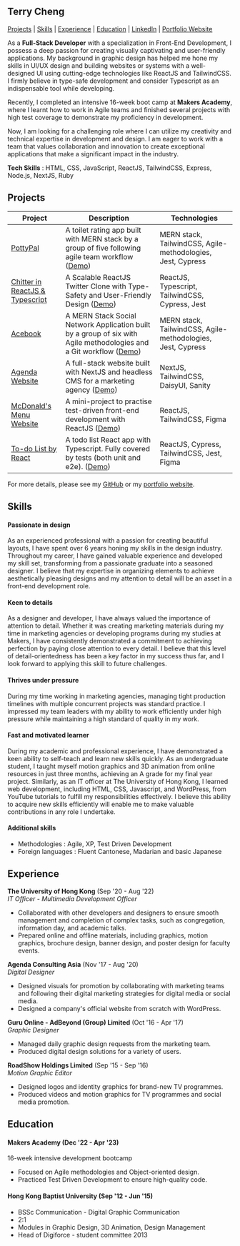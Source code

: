 ## Terry Cheng

[Projects](#projects) | [Skills](#skills) | [Experience](#experience) | [Education](#education) | [LinkedIn](https://www.linkedin.com/in/terryhycheng/) | [Portfolio Website](https://www.terryhycheng.com)

As a **Full-Stack Developer** with a specialization in Front-End Development, I possess a deep passion for creating visually captivating and user-friendly applications. My background in graphic design has helped me hone my skills in UI/UX design and building websites or systems with a well-designed UI using cutting-edge technologies like ReactJS and TailwindCSS. I firmly believe in type-safe development and consider Typescript as an indispensable tool while developing.

Recently, I completed an intensive 16-week boot camp at **Makers Academy**, where I learnt how to work in Agile teams and finished several projects with high test coverage to demonstrate my proficiency in development.

Now, I am looking for a challenging role where I can utilize my creativity and technical expertise in development and design. I am eager to work with a team that values collaboration and innovation to create exceptional applications that make a significant impact in the industry.

**Tech Skills** : HTML, CSS, JavaScript, ReactJS, TailwindCSS, Express, Node.js, NextJS, Ruby

## Projects

| Project                                                                                   | Description                                                                                                                                                       | Technologies                                                |
| ----------------------------------------------------------------------------------------- | ----------------------------------------------------------------------------------------------------------------------------------------------------------------- | ----------------------------------------------------------- |
| [PottyPal](https://github.com/terryhycheng/potty-pal)                                     | A toilet rating app built with MERN stack by a group of five following agile team workflow ([Demo](https://potty-pal-frontend.onrender.com/))                     | MERN stack, TailwindCSS, Agile-methodologies, Jest, Cypress |
| [Chitter in ReactJS & Typescript](https://github.com/terryhycheng/frontend-api-challenge) | A Scalable ReactJS Twitter Clone with Type-Safety and User-Friendly Design ([Demo](https://frontend-api-challenge-ten.vercel.app/))                               | ReactJS, Typescript, TailwindCSS, Cypress, Jest             |
| [Acebook](https://github.com/terryhycheng/acebook)                                        | A MERN Stack Social Network Application built by a group of six with Agile methodologies and a Git workflow ([Demo](https://acebook-frontend-gwmk.onrender.com/)) | MERN stack, TailwindCSS, Agile-methodologies, Jest, Cypress |
| [Agenda Website](https://github.com/terryhycheng/agenda)                                  | A full-stack website built with NextJS and headless CMS for a marketing agency ([Demo](https://agconsulting.vercel.app/))                                         | NextJS, TailwindCSS, DaisyUI, Sanity                        |
| [McDonald's Menu Website](https://github.com/terryhycheng/todo-list-react)                | A mini-project to practise test-driven front-end development with ReactJS ([Demo](https://mcdonalds-menu-web.vercel.app/))                                        | ReactJS, TailwindCSS, Figma                                 |
| [To-do List by React](https://github.com/terryhycheng/todo-list-react)                    | A todo list React app with Typescript. Fully covered by tests (both unit and e2e). ([Demo](https://todo-list-react-sooty-mu.vercel.app/))                         | ReactJS, Cypress, TailwindCSS, Jest, Figma                  |

For more details, please see my [GitHub](https://github.com/terryhycheng?tab=repositories) or my [portfolio website](https://www.terryhycheng.com).

## Skills

#### Passionate in design

As an experienced professional with a passion for creating beautiful layouts, I have spent over 6 years honing my skills in the design industry. Throughout my career, I have gained valuable experience and developed my skill set, transforming from a passionate graduate into a seasoned designer. I believe that my expertise in organizing elements to achieve aesthetically pleasing designs and my attention to detail will be an asset in a front-end development role.

#### Keen to details

As a designer and developer, I have always valued the importance of attention to detail. Whether it was creating marketing materials during my time in marketing agencies or developing programs during my studies at Makers, I have consistently demonstrated a commitment to achieving perfection by paying close attention to every detail. I believe that this level of detail-orientedness has been a key factor in my success thus far, and I look forward to applying this skill to future challenges.

#### Thrives under pressure

During my time working in marketing agencies, managing tight production timelines with multiple concurrent projects was standard practice. I impressed my team leaders with my ability to work efficiently under high pressure while maintaining a high standard of quality in my work.

#### Fast and motivated learner

During my academic and professional experience, I have demonstrated a keen ability to self-teach and learn new skills quickly. As an undergraduate student, I taught myself motion graphics and 3D animation from online resources in just three months, achieving an A grade for my final year project. Similarly, as an IT officer at The University of Hong Kong, I learned web development, including HTML, CSS, Javascript, and WordPress, from YouTube tutorials to fulfill my responsibilities effectively. I believe this ability to acquire new skills efficiently will enable me to make valuable contributions in any role I undertake.

#### Additional skills

- Methodologies : Agile, XP, Test Driven Development
- Foreign languages : Fluent Cantonese, Madarian and basic Japanese

## Experience

**The University of Hong Kong** (Sep '20 - Aug '22)  
_IT Officer - Multimedia Development Officer_

- Collaborated with other developers and designers to ensure smooth management and completion of complex tasks, such as congregation, information day, and academic talks.
- Prepared online and offline materials, including graphics, motion graphics, brochure design, banner design, and poster design for faculty events.

**Agenda Consulting Asia** (Nov '17 - Aug '20)  
_Digital Designer_

- Designed visuals for promotion by collaborating with marketing teams and following their digital marketing strategies for digital media or social media.
- Designed a company's official website from scratch with WordPress.

**Guru Online - AdBeyond (Group) Limited** (Oct '16 - Apr '17)  
_Graphic Designer_

- Managed daily graphic design requests from the marketing team.
- Produced digital design solutions for a variety of users.

**RoadShow Holdings Limited** (Sep '15 - Sep '16)  
_Motion Graphic Editor_

- Designed logos and identity graphics for brand-new TV programmes.
- Produced videos and motion graphics for TV programmes and social media promotion.

## Education

#### Makers Academy (Dec '22 - Apr '23)

16-week intensive development bootcamp

- Focused on Agile methodologies and Object-oriented design.
- Practiced Test Driven Development to ensure high-quality code.

#### Hong Kong Baptist University (Sep '12 - Jun '15)

- BSSc Communication - Digital Graphic Communication
- 2:1
- Modules in Graphic Design, 3D Animation, Design Management
- Head of Digiforce - student committee 2013

